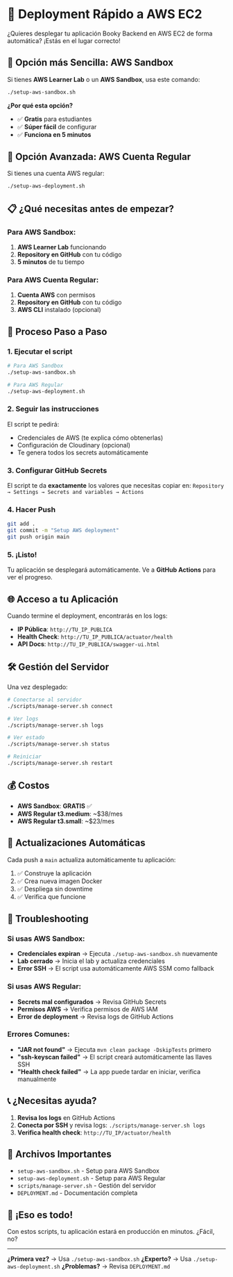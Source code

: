 # 🚀 Deployment Rápido a AWS EC2

¿Quieres desplegar tu aplicación Booky Backend en AWS EC2 de forma automática? ¡Estás en el lugar correcto!

## 🎯 Opción más Sencilla: AWS Sandbox

Si tienes **AWS Learner Lab** o un **AWS Sandbox**, usa este comando:

```bash
./setup-aws-sandbox.sh
```

**¿Por qué esta opción?**
- ✅ **Gratis** para estudiantes
- ✅ **Súper fácil** de configurar
- ✅ **Funciona en 5 minutos**

## 🔧 Opción Avanzada: AWS Cuenta Regular

Si tienes una cuenta AWS regular:

```bash
./setup-aws-deployment.sh
```

## 📋 ¿Qué necesitas antes de empezar?

### Para AWS Sandbox:
1. **AWS Learner Lab** funcionando
2. **Repository en GitHub** con tu código
3. **5 minutos** de tu tiempo

### Para AWS Cuenta Regular:
1. **Cuenta AWS** con permisos
2. **Repository en GitHub** con tu código
3. **AWS CLI** instalado (opcional)

## 🚀 Proceso Paso a Paso

### 1. Ejecutar el script
```bash
# Para AWS Sandbox
./setup-aws-sandbox.sh

# Para AWS Regular
./setup-aws-deployment.sh
```

### 2. Seguir las instrucciones
El script te pedirá:
- Credenciales de AWS (te explica cómo obtenerlas)
- Configuración de Cloudinary (opcional)
- Te genera todos los secrets automáticamente

### 3. Configurar GitHub Secrets
El script te da **exactamente** los valores que necesitas copiar en:
`Repository → Settings → Secrets and variables → Actions`

### 4. Hacer Push
```bash
git add .
git commit -m "Setup AWS deployment"
git push origin main
```

### 5. ¡Listo!
Tu aplicación se desplegará automáticamente. Ve a **GitHub Actions** para ver el progreso.

## 🌐 Acceso a tu Aplicación

Cuando termine el deployment, encontrarás en los logs:
- **IP Pública**: `http://TU_IP_PUBLICA`
- **Health Check**: `http://TU_IP_PUBLICA/actuator/health`
- **API Docs**: `http://TU_IP_PUBLICA/swagger-ui.html`

## 🛠️ Gestión del Servidor

Una vez desplegado:

```bash
# Conectarse al servidor
./scripts/manage-server.sh connect

# Ver logs
./scripts/manage-server.sh logs

# Ver estado
./scripts/manage-server.sh status

# Reiniciar
./scripts/manage-server.sh restart
```

## 💰 Costos

- **AWS Sandbox**: **GRATIS** ✅
- **AWS Regular t3.medium**: ~$38/mes
- **AWS Regular t3.small**: ~$23/mes

## 🔄 Actualizaciones Automáticas

Cada push a `main` actualiza automáticamente tu aplicación:
1. ✅ Construye la aplicación
2. ✅ Crea nueva imagen Docker
3. ✅ Despliega sin downtime
4. ✅ Verifica que funcione

## 🚨 Troubleshooting

### Si usas AWS Sandbox:
- **Credenciales expiran** → Ejecuta `./setup-aws-sandbox.sh` nuevamente
- **Lab cerrado** → Inicia el lab y actualiza credenciales
- **Error SSH** → El script usa automáticamente AWS SSM como fallback

### Si usas AWS Regular:
- **Secrets mal configurados** → Revisa GitHub Secrets
- **Permisos AWS** → Verifica permisos de AWS IAM
- **Error de deployment** → Revisa logs de GitHub Actions

### Errores Comunes:
- **"JAR not found"** → Ejecuta `mvn clean package -DskipTests` primero
- **"ssh-keyscan failed"** → El script creará automáticamente las llaves SSH
- **"Health check failed"** → La app puede tardar en iniciar, verifica manualmente

## 📞 ¿Necesitas ayuda?

1. **Revisa los logs** en GitHub Actions
2. **Conecta por SSH** y revisa logs: `./scripts/manage-server.sh logs`
3. **Verifica health check**: `http://TU_IP/actuator/health`

## 🎯 Archivos Importantes

- `setup-aws-sandbox.sh` - Setup para AWS Sandbox
- `setup-aws-deployment.sh` - Setup para AWS Regular
- `scripts/manage-server.sh` - Gestión del servidor
- `DEPLOYMENT.md` - Documentación completa

## 🎉 ¡Eso es todo!

Con estos scripts, tu aplicación estará en producción en minutos. ¿Fácil, no?

---

**¿Primera vez?** → Usa `./setup-aws-sandbox.sh` 
**¿Experto?** → Usa `./setup-aws-deployment.sh`
**¿Problemas?** → Revisa `DEPLOYMENT.md` 